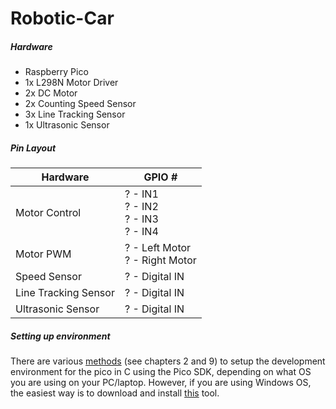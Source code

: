 # Robotic-Car

##### Hardware
* Raspberry Pico
* 1x L298N Motor Driver
* 2x DC Motor
* 2x Counting Speed Sensor
* 3x Line Tracking Sensor 
* 1x Ultrasonic Sensor

##### Pin Layout
| Hardware | GPIO # |
|---|---|
| Motor Control | ? - IN1 <br/> ? - IN2 <br/> ? - IN3 <br/> ? - IN4|
| Motor PWM | ? - Left Motor <br/> ? - Right Motor |
| Speed Sensor | ? - Digital IN |
| Line Tracking Sensor | ? - Digital IN |
| Ultrasonic Sensor | ? - Digital IN |


##### Setting up environment 
There are various [methods](https://datasheets.raspberrypi.com/pico/getting-started-with-pico.pdf) (see chapters 2 and 9) to setup the development environment for the pico in C using the Pico SDK, depending on what OS you are using on your PC/laptop. However, if you are using Windows OS, the easiest way is to download and install [this](https://github.com/raspberrypi/pico-setup-windows/releases/latest/download/pico-setup-windows-x64-standalone.exe) tool.
